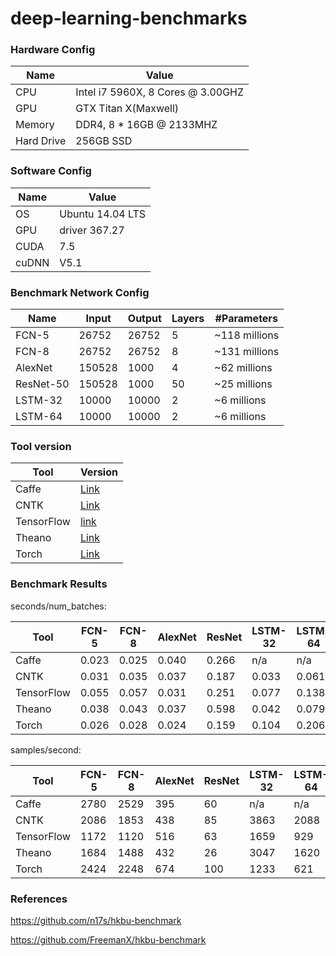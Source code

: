 # deep-learning-benchmarks

### Hardware Config

| Name | Value |
|------|-------|
| CPU	| Intel i7 5960X, 8 Cores @ 3.00GHZ | 
| GPU	| GTX Titan X(Maxwell) | 
| Memory |	DDR4, 8 * 16GB @ 2133MHZ |
| Hard Drive |	256GB SSD | 

### Software Config

| Name | Value |
|------|-------|
|OS	| Ubuntu 14.04 LTS |
|GPU | driver	367.27 |
|CUDA	| 7.5 |
|cuDNN |	V5.1 |


### Benchmark Network Config

|Name | Input | Output | Layers | #Parameters |
|---|------|------|------|------|
| FCN-5 | 26752 | 26752 | 5 | ~118 millions |
| FCN-8 | 26752 | 26752 | 8 | ~131 millions |
| AlexNet | 150528 | 1000 | 4 | ~62 millions |
| ResNet-50 | 150528 | 1000 | 50 | ~25 millions |
| LSTM-32 | 10000 | 10000 | 2 | ~6 millions |
| LSTM-64 | 10000 | 10000 | 2 | ~6 millions |

### Tool version

| Tool     | Version |
|----------|---------|
| Caffe | [Link](https://github.com/BVLC/caffe/tree/7f8f9e146d90172e457678866961b86ae4218824) |
| CNTK |[Link](https://github.com/Microsoft/CNTK/tree/cac191c8c3c08e546c9af25236d368c0ed2812c2)|
| TensorFlow |  [link](https://github.com/tensorflow/tensorflow/tree/bc64f05d4090262025a95438b42a54bfdc5bcc80) |
| Theano | [Link](https://github.com/Theano/Theano/tree/140d0a064523349b630a284247c7cddd767fc46e) |
| Torch | [Link](https://github.com/torch/torch7/tree/95f137f635c3b01d89b9c008b68a9321ca28e59b) |

### Benchmark Results


seconds/num_batches:

| Tool | FCN-5 | FCN-8 | AlexNet | ResNet | LSTM-32 | LSTM-64 |
|------|-------|-------|---------|--------|---------|---------|
|Caffe| 0.023 | 0.025 | 0.040 | 0.266 | n/a | n/a |
|CNTK| 0.031 | 0.035 | 0.037 | 0.187 | 0.033 | 0.061 |
|TensorFlow| 0.055 | 0.057 | 0.031 | 0.251 | 0.077 | 0.138 |
|Theano| 0.038 | 0.043 | 0.037 | 0.598 | 0.042 | 0.079 |
|Torch| 0.026 | 0.028 | 0.024 | 0.159 | 0.104 | 0.206 |
samples/second:

| Tool | FCN-5 | FCN-8 | AlexNet | ResNet | LSTM-32 | LSTM-64 |
|------|-------|-------|---------|--------|---------|---------|
|Caffe| 2780 | 2529 | 395 | 60 | n/a | n/a |
|CNTK| 2086 | 1853 | 438 | 85 | 3863 | 2088 |
|TensorFlow| 1172 | 1120 | 516 | 63 | 1659 | 929 |
|Theano| 1684 | 1488 | 432 | 26 | 3047 | 1620 |
|Torch| 2424 | 2248 | 674 | 100 | 1233 | 621 |
### References

https://github.com/n17s/hkbu-benchmark

https://github.com/FreemanX/hkbu-benchmark
